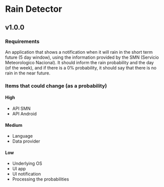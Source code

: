 # Rain Detector

## v1.0.0

### Requirements

An application that shows a notification when it will rain in the short term future (5 day window), 
using the information provided by the SMN (Servicio Meteorologico Nacional).
It should inform the rain probability and the day (of the week), and if there is a 0% probability, 
it should say that there is no rain in the near future.

### Items that could change (as a probability)

#### High

* API SMN
* API Android

#### Medium

* Language
* Data provider

#### Low
* Underlying OS
* UI app
* UI notification
* Processing the probabilities